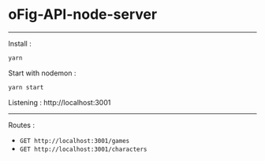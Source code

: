 # oFig-API-node-server
---
Install : 
```bash
yarn
```

Start with nodemon :
```bash
yarn start
```

Listening : http://localhost:3001

---
Routes :
- `GET http://localhost:3001/games`
- `GET http://localhost:3001/characters`
